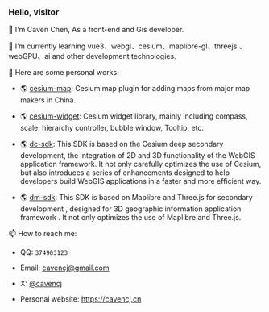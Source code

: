 ### Hello, visitor

🙌 I'm Caven Chen, As a front-end and Gis developer.

🌱 I’m currently learning vue3、webgl、cesium、maplibre-gl、threejs 、webGPU、ai and other development technologies.

🔭 Here are some personal works:
  
   - 🌎 [cesium-map](https://github.com/dvgis/cesium-map): Cesium map plugin for adding maps from major map makers in China.

   - 🌎 [cesium-widget](https://github.com/dvgis/cesium-widget): Cesium widget library, mainly including compass, scale, hierarchy controller, bubble window, Tooltip, etc.
  
   - 🌎 [dc-sdk](https://github.com/dvgis/dc-sdk): This SDK is based on the Cesium deep secondary development, the integration of 2D and 3D functionality of the WebGIS application framework. It not only carefully optimizes the use of Cesium, but also introduces a series of enhancements designed to help developers build WebGIS applications in a faster and more efficient way. 
     
   - 🌎 [dm-sdk](https://github.com/dvgis/dm-sdk): This SDK is based on Maplibre and Three.js for secondary development , designed for 3D geographic information application framework . It not only optimizes the use of Maplibre and Three.js.
  
📫 How to reach me:

   - QQ: `374903123`
   
   - Email: cavencj@gmail.com
   
   - X: [@cavencj](https://twitter.com/cavencj)
   
   - Personal website: https://cavencj.cn

